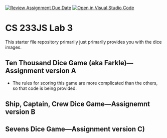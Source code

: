 [![Review Assignment Due Date](https://classroom.github.com/assets/deadline-readme-button-22041afd0340ce965d47ae6ef1cefeee28c7c493a6346c4f15d667ab976d596c.svg)](https://classroom.github.com/a/37jXngDD)
[![Open in Visual Studio Code](https://classroom.github.com/assets/open-in-vscode-2e0aaae1b6195c2367325f4f02e2d04e9abb55f0b24a779b69b11b9e10269abc.svg)](https://classroom.github.com/online_ide?assignment_repo_id=19192700&assignment_repo_type=AssignmentRepo)
# CS 233JS Lab 3

This starter file repository primarily just primarily provides you with the dice images.

## Ten Thousand Dice Game (aka Farkle)&mdash;Assignment version A
- The rules for scoring this game are more complicated than the others, so that code is being provided.

## Ship, Captain, Crew Dice Game&mdash;Assignemnt version B

## Sevens Dice Game&mdash;Assignment version C)


